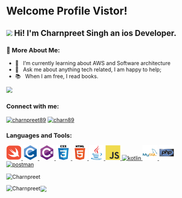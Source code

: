 # Welcome Profile Vistor!

<h2> <img src="https://raw.githubusercontent.com/iampavangandhi/iampavangandhi/master/gifs/Hi.gif" width="30px">  Hi! I'm Charnpreet Singh an ios Developer. 	</h2>

### 🧐 More About Me:

- 🌱 &nbsp; I’m currently learning about AWS  and  Software architecture
- 💬 &nbsp; Ask me about anything tech related, I am happy to help;
- 📚 &nbsp; When I am free, I read books. 

![](https://komarev.com/ghpvc/?username=Charnpreet&color=red)
<h3 align="left">Connect with me:</h3>
<p align="left">
	<a href="https://twitter.com/charnpreet89" target="blank"><img align="center" src="https://cdn.jsdelivr.net/npm/simple-icons@3.0.1/icons/twitter.svg" alt="charnpreet89" height="30" width="40" /></a> <a href="https://linkedin.com/in/charn89" target="blank"><img align="center" src="https://cdn.jsdelivr.net/npm/simple-icons@3.0.1/icons/linkedin.svg" alt="charn89" height="30" width="40" /> </a>
</p>

<h3 align="left">Languages and Tools:</h3>

<p align="left">
<a href="https://docs.swift.org" target="_blank"> <img src="https://raw.githubusercontent.com/devicons/devicon/master/icons/swift/swift-original.svg" alt="swift-original" width="40" height="40"/> </a><a href="https://www.cprogramming.com/" target="_blank"> <img src="https://raw.githubusercontent.com/devicons/devicon/master/icons/c/c-original.svg" alt="c" width="40" height="40"/> </a><a href="https://www.w3schools.com/cs/" target="_blank"> <img src="https://raw.githubusercontent.com/devicons/devicon/master/icons/csharp/csharp-original.svg" alt="csharp" width="40" height="40"/> </a> <a href="https://www.w3schools.com/css/" target="_blank"> <img src="https://raw.githubusercontent.com/devicons/devicon/master/icons/css3/css3-original-wordmark.svg" alt="css3" width="40" height="40"/> </a> <a href="https://www.w3.org/html/" target="_blank"> <img src="https://raw.githubusercontent.com/devicons/devicon/master/icons/html5/html5-original-wordmark.svg" alt="html5" width="40" height="40"/> </a> <a href="https://www.java.com" target="_blank"> <img src="https://raw.githubusercontent.com/devicons/devicon/master/icons/java/java-original.svg" alt="java" width="40" height="40"/> </a> <a href="https://developer.mozilla.org/en-US/docs/Web/JavaScript" target="_blank"> <img src="https://raw.githubusercontent.com/devicons/devicon/master/icons/javascript/javascript-original.svg" alt="javascript" width="40" height="40"/> </a>  <a href="https://kotlinlang.org" target="_blank"> <img src="https://www.vectorlogo.zone/logos/kotlinlang/kotlinlang-icon.svg" alt="kotlin" width="40" height="40"/> </a> <a href="https://www.mysql.com/" target="_blank"> <img src="https://raw.githubusercontent.com/devicons/devicon/master/icons/mysql/mysql-original-wordmark.svg" alt="mysql" width="40" height="40"/> </a> <a href="https://www.php.net" target="_blank"> <img src="https://raw.githubusercontent.com/devicons/devicon/master/icons/php/php-original.svg" alt="php" width="40" height="40"/> </a> <a href="https://postman.com" target="_blank"> <img src="https://www.vectorlogo.zone/logos/getpostman/getpostman-icon.svg" alt="postman" width="40" height="40"/> </a> 
</p>
<p>
	<img align="center" src="https://github-readme-stats.vercel.app/api/top-langs/?username=Charnpreet&theme=chartreuse-dark" alt="Charnpreet"/>
</p>
<p>
	<img align="left" src="https://github-readme-stats.vercel.app/api?username=Charnpreet&show_icons=true&locale=en&count_private=true &hide_border=false&theme=chartreuse-dark" alt="Charnpreet" />
</p>
	<img align="center" src = "https://github-readme-streak-stats.herokuapp.com?user=Charnpreet&hide_border=true&theme=chartreuse-dark" />
</p>

